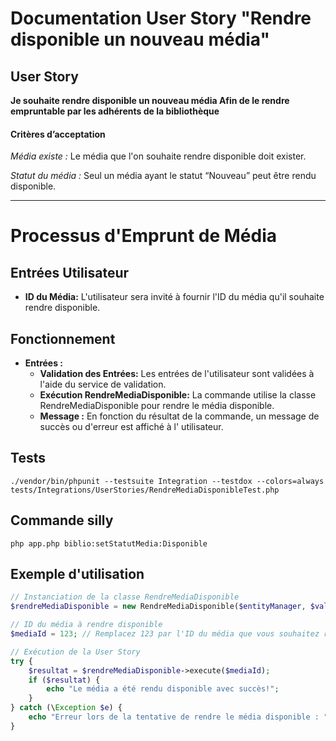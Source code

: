 # Documentation User Story "Rendre disponible un nouveau média"

## User Story

**Je souhaite rendre disponible un nouveau média
Afin de le rendre empruntable par les adhérents de la bibliothèque**

#### Critères d’acceptation

*Média existe :*
Le média que l'on souhaite rendre disponible doit exister.

*Statut du média :*
Seul un média ayant le statut “Nouveau” peut être rendu disponible.


---
# Processus d'Emprunt de Média

## Entrées Utilisateur

- **ID du Média:** L'utilisateur sera invité à fournir l'ID du média qu'il souhaite rendre disponible.

## Fonctionnement

- **Entrées :**
    - **Validation des Entrées:** Les entrées de l'utilisateur sont validées à l'aide du service de validation.
    - **Exécution RendreMediaDisponible:** La commande utilise la classe RendreMediaDisponible pour rendre le média
      disponible.
    - **Message :** En fonction du résultat de la commande, un message de succès ou d'erreur est affiché à l'
      utilisateur.


## Tests
 ````batch
./vendor/bin/phpunit --testsuite Integration --testdox --colors=always tests/Integrations/UserStories/RendreMediaDisponibleTest.php
````


## Commande silly
 ````batch
php app.php biblio:setStatutMedia:Disponible

````


## Exemple d'utilisation

```php
// Instanciation de la classe RendreMediaDisponible
$rendreMediaDisponible = new RendreMediaDisponible($entityManager, $validateur);

// ID du média à rendre disponible
$mediaId = 123; // Remplacez 123 par l'ID du média que vous souhaitez rendre disponible

// Exécution de la User Story
try {
    $resultat = $rendreMediaDisponible->execute($mediaId);
    if ($resultat) {
        echo "Le média a été rendu disponible avec succès!";
    }
} catch (\Exception $e) {
    echo "Erreur lors de la tentative de rendre le média disponible : " . $e->getMessage();
}

